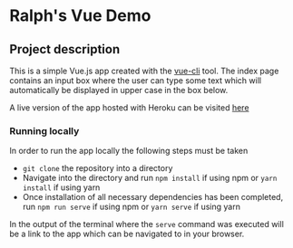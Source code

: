 # Ralph's Vue Demo

## Project description

This is a simple Vue.js app created with the [vue-cli]() tool. The index page contains an input box where the user can type some text
which will automatically be displayed in upper case in the box below.

A live version of the app hosted with Heroku can be visited [here](https://salty-beyond-43499.herokuapp.com/)

### Running locally

In order to run the app locally the following steps must be taken

- `git clone` the repository into a directory
- Navigate into the directory and run `npm install` if using npm or `yarn install` if using yarn
- Once installation of all necessary dependencies has been completed, run `npm run serve` if using npm or `yarn serve` if using yarn

In the output of the terminal where the `serve` command was executed will be a link to the app which can be navigated to in your browser.
